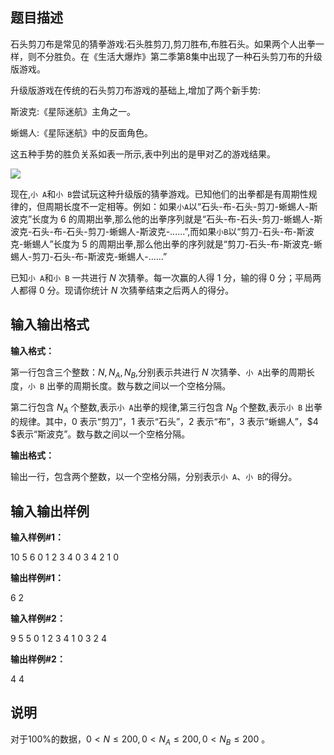 题目描述
----

石头剪刀布是常见的猜拳游戏:石头胜剪刀,剪刀胜布,布胜石头。如果两个人出拳一 样，则不分胜负。在《生活大爆炸》第二季第8集中出现了一种石头剪刀布的升级版游戏。

升级版游戏在传统的石头剪刀布游戏的基础上,增加了两个新手势:

斯波克:《星际迷航》主角之一。

蜥蜴人:《星际迷航》中的反面角色。

这五种手势的胜负关系如表一所示,表中列出的是甲对乙的游戏结果。

![](https://cdn.luogu.org/upload/pic/1346.png)

现在,`小 A`和`小 B`尝试玩这种升级版的猜拳游戏。已知他们的出拳都是有周期性规律的，但周期长度不一定相等。例如：如果`小A`以“石头-布-石头-剪刀-蜥蜴人-斯波克”长度为 $6$ 的周期出拳,那么他的出拳序列就是“石头-布-石头-剪刀-蜥蜴人-斯波克-石头-布-石头-剪刀-蜥蜴人-斯波克-......”,而如果`小B`以“剪刀-石头-布-斯波克-蜥蜴人”长度为 $5$ 的周期出拳,那么他出拳的序列就是“剪刀-石头-布-斯波克-蜥蜴人-剪刀-石头-布-斯波克-蜥蜴人-......”

已知`小 A`和`小 B` 一共进行 $N$ 次猜拳。每一次赢的人得 $1$ 分，输的得 $0$ 分；平局两人都得 $0$ 分。现请你统计 $N$ 次猜拳结束之后两人的得分。

输入输出格式
------

**输入格式：**  

第一行包含三个整数：$N,N_A,N_B$,分别表示共进行 $N$ 次猜拳、`小 A`出拳的周期长度，`小 B` 出拳的周期长度。数与数之间以一个空格分隔。

第二行包含 $N_A$ 个整数,表示`小 A`出拳的规律,第三行包含 $N_B$ 个整数,表示`小 B` 出拳的规律。其中，$0$ 表示“剪刀”，$1$ 表示“石头”，$2$ 表示“布”，$3$ 表示“蜥蜴人”，$4 $表示“斯波克”。数与数之间以一个空格分隔。

**输出格式：**  

输出一行，包含两个整数，以一个空格分隔，分别表示`小 A`、`小 B`的得分。

输入输出样例
------

**输入样例#1：** 

10 5 6
0 1 2 3 4
0 3 4 2 1 0

**输出样例#1：** 

6 2

**输入样例#2：** 

9 5 5
0 1 2 3 4
1 0 3 2 4

**输出样例#2：** 

4 4

说明
--

对于$100\%$的数据，$0 < N \leq 200, 0 < N_A \leq 200, 0 < N_B \leq 200$ 。
